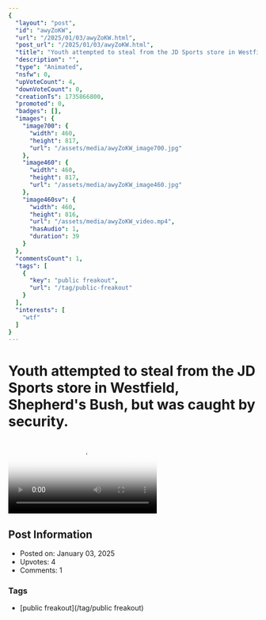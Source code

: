 ```yaml
---
{
  "layout": "post",
  "id": "awyZoKW",
  "url": "/2025/01/03/awyZoKW.html",
  "post_url": "/2025/01/03/awyZoKW.html",
  "title": "Youth attempted to steal from the JD Sports store in Westfield, Shepherd's Bush, but was caught by security.",
  "description": "",
  "type": "Animated",
  "nsfw": 0,
  "upVoteCount": 4,
  "downVoteCount": 0,
  "creationTs": 1735866800,
  "promoted": 0,
  "badges": [],
  "images": {
    "image700": {
      "width": 460,
      "height": 817,
      "url": "/assets/media/awyZoKW_image700.jpg"
    },
    "image460": {
      "width": 460,
      "height": 817,
      "url": "/assets/media/awyZoKW_image460.jpg"
    },
    "image460sv": {
      "width": 460,
      "height": 816,
      "url": "/assets/media/awyZoKW_video.mp4",
      "hasAudio": 1,
      "duration": 39
    }
  },
  "commentsCount": 1,
  "tags": [
    {
      "key": "public freakout",
      "url": "/tag/public-freakout"
    }
  ],
  "interests": [
    "wtf"
  ]
}
---
```


# Youth attempted to steal from the JD Sports store in Westfield, Shepherd's Bush, but was caught by security.

<video controls playsinline loop poster="/assets/media/awyZoKW_image460.jpg">
  <source src="/assets/media/awyZoKW_video.mp4" type="video/mp4">
  Your browser does not support the video tag.
</video>

## Post Information

- Posted on: January 03, 2025
- Upvotes: 4
- Comments: 1

### Tags

- [public freakout](/tag/public freakout)
